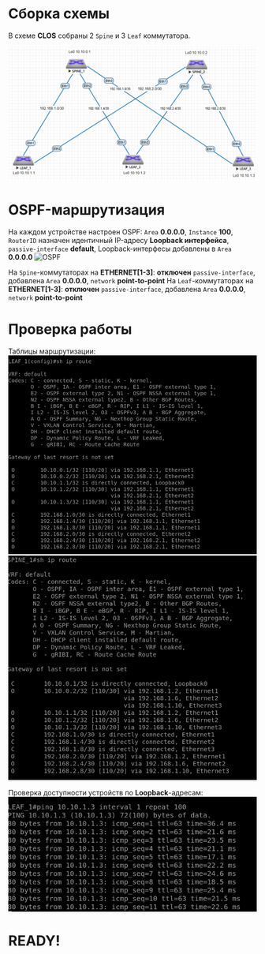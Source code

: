 
Сборка схемы
============

В схеме **CLOS** собраны 2 `Spine` и 3 `Leaf` коммутатора.

![Схема](../HW_1/CLOS.png "CLOS-топология")

OSPF-маршрутизация
============
На каждом устройстве настроен OSPF:  `Area` **0.0.0.0**, `Instance` **100**, `RouterID` назначен идентичный IP-адресу **Loopback интерфейса**, `passive-interface` **default**, Loopback-интерфесы добавлены в `Area` **0.0.0.0**
![OSPF](OSPF.png "OSPF-маршрутизация")



На `Spine`-коммутаторах на **ETHERNET[1-3]**: **отключен** `passive-interface`, добавлена `Area` **0.0.0.0**, `network` **point-to-point** 
На `Leaf`-коммутаторах на **ETHERNET[1-3]**: **отключен** `passive-interface`, добавлена `Area` **0.0.0.0**, `network` **point-to-point** 



Проверка работы
============


Таблицы маршрутизации:
![LEAF](LEAF1_ROUTES.jpg "LEAF таблица маршрутизации")
![SPINE](SPINE1_ROUTES.jpg "SPINE таблица маршрутизации")

Проверка доступности устройств по **Loopback**-адресам:
![PING](PING.jpg "ICMP")

READY!
============

